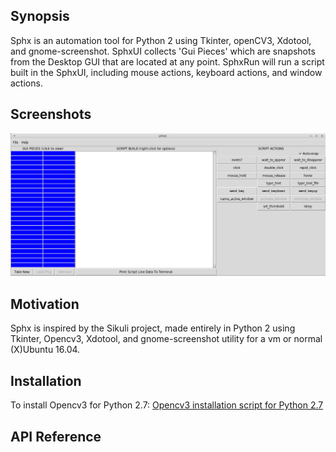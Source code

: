 ## Synopsis

Sphx is an automation tool for Python 2 using Tkinter, openCV3, Xdotool, and gnome-screenshot.
SphxUI collects 'Gui Pieces' which are snapshots from the Desktop GUI that are located at any point.
SphxRun will run a script built in the SphxUI, including mouse actions, keyboard actions, and window actions.

## Screenshots

![Empty Sphx](/img/sphx_empty.png?raw=true "Sphx")

## Motivation

Sphx is inspired by the Sikuli project, made entirely in Python 2 using Tkinter, Opencv3, Xdotool, and gnome-screenshot utility for a vm or normal (X)Ubuntu 16.04.


## Installation

To install Opencv3 for Python 2.7: [Opencv3 installation script for Python 2.7](https://gist.github.com/sbrugman/f9d897f28e674f7a89bbf131e26b98b0)


## API Reference


